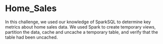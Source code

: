# Home_Sales
In this challenge, we used our knowledge of SparkSQL to determine key metrics about home sales data. We used Spark to create temporary views, partition the data, cache and uncache a temporary table, and verify that the table had been uncached.
